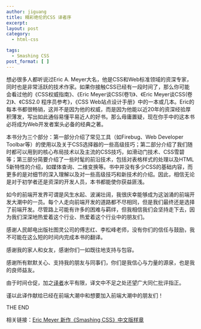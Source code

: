 ```yaml
---
author: jiguang
title: 精彩绝伦的CSS 译者序
excerpt:
layout: post
category:
  - html-css

tags:
  - Smashing CSS
post_format: [ ]
---
```

想必很多人都听说过Eric A. Meyer大名，他是CSS和Web标准领域的资深专家，同时也是非常活跃的技术作家。如果你接触CSS已经有一段时间了，那么你可能会看过他的《CSS权威指南》、《Eric Meyer谈CSS(卷1)》、《Eric Meyer谈CSS(卷2)》、《CSS2.0 程序员参考》，《CSS Web站点设计手册》中的一本或几本。Eric的每本书都很畅销，这并不是因为他的权威，而是因为他能以近20年的资深经验厚积薄发，写出如此通俗易懂平易近人的好书。那么毋庸置疑，现在你手中的这本书必将成为Web开发者案头必备的经典之著。

本书分为三个部分：第一部分介绍了常见工具（如Firebug、Web Developer Toolbar等）的使用以及关于CSS选择器的一些高级技巧；第二部分介绍了我们随时都可以用到的核心布局技术以及主流的CSS技巧，如滑动门技术、CSS雪碧等；第三部分简要介绍了一些时髦的前沿技术，包括对表格样式的处理以及HTML 5新特性的介绍，如媒体查询、二维变换等。书中并没有多少CSS的基础内容，而更多的是对细节的深入理解以及对一些高级技巧和新技术的介绍。因此，相信无论是对于初学者还是资深的开发人员，本书都能使你获益匪浅。

如今的前端开发界可谓是风生水起、波澜壮阔，我很庆幸能够成为这汹涌的前端开发大潮中的一员。每个人走向前端开发的道路都不尽相同，但是我们最终还是选择了前端开发。尽管路上可能有许多的困难与羁绊，但我相信我们会坚持走下去，因为我们深深地热爱着这个行业、热爱着这个行业中的朋友们。

感谢人民邮电出版社图灵公司的傅志红、李松峰老师，没有你们的信任与鼓励，我不可能在这么短的时间内完成本书的翻译。

感谢我的家人和女友，感谢你们一如既往地支持与包容。

感谢所有默默关心、支持我的朋友与同事们，你们是我信心与力量的源泉，也是我的良师益友。

由于时间仓促，加之[译者][1]水平有限，译文中不足之处还望广大同仁批评指正。

谨以此译作献给已经在前端大潮中和想要加入前端大潮中的朋友们！

THE END

相关链接：[Eric Meyer 新作《Smashing CSS》中文版样章][2]

 [1]: http://jiguang.github.com "译者"
 [2]: http://jiguang.github.com/index.php/2012/04/smashing-css-sample-chapter/